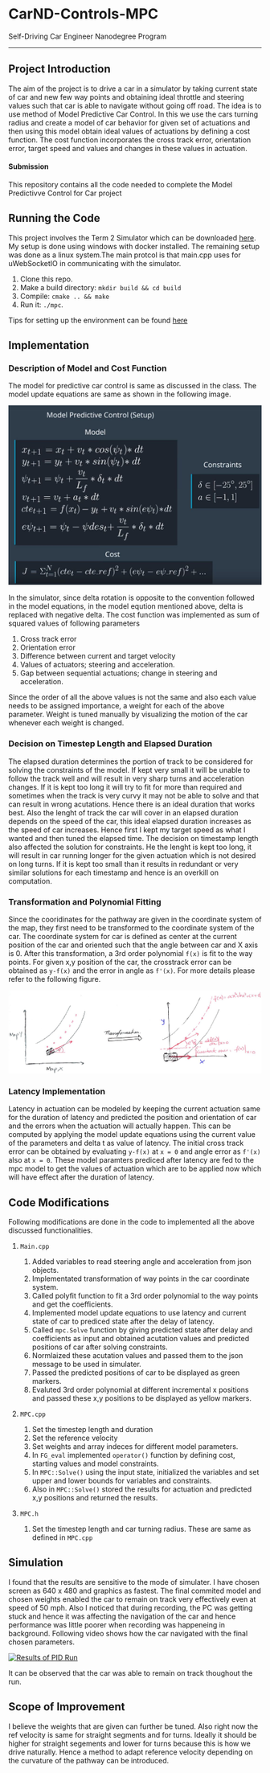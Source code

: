 # CarND-Controls-MPC
Self-Driving Car Engineer Nanodegree Program

---

## Project Introduction
The aim of the project is to drive a car in a simulator by taking current state of car and new few way points and obtaining ideal throttle and steering values such that car is able to navigate without going off road. The idea is 
to use method of Model Predictive Car Control. In this we use the cars turning radius and create a model of car behavior for given set of actuations and then using this model obtain ideal values of actuations by defining a cost function.
The cost function incorporates the cross track error, orientation error, target speed and values and changes in these values in actuation.


#### Submission
This repository contains all the code needed to complete the Model Predictivve Control for Car project

## Running the Code
This project involves the Term 2 Simulator which can be downloaded [here](https://github.com/udacity/self-driving-car-sim/releases). 
My setup is done using windows with docker installed. The remaining setup was done as a linux system.The main protcol is that main.cpp uses for uWebSocketIO in communicating with the simulator.
1. Clone this repo.
2. Make a build directory: `mkdir build && cd build`
3. Compile: `cmake .. && make`
4. Run it: `./mpc`.

Tips for setting up the environment can be found [here](https://classroom.udacity.com/nanodegrees/nd013/parts/40f38239-66b6-46ec-ae68-03afd8a601c8/modules/0949fca6-b379-42af-a919-ee50aa304e6a/lessons/f758c44c-5e40-4e01-93b5-1a82aa4e044f/concepts/23d376c7-0195-4276-bdf0-e02f1f3c665d)

## Implementation

### Description of Model and Cost Function
The model for predictive car control is same as discussed in the class. The model update equations are same as shown in the following image.

![picture alt](./Model.JPG "Model")

In the simulator, since delta rotation is opposite to the convention followed in the model equations, in the model eqution mentioned above, delta is replaced with negative delta. The cost function was implemented as sum of 
squared values of following parameters

1. Cross track error
2. Orientation error
3. Difference between current and target velocity
4. Values of actuators; steering and acceleration.
5. Gap between sequential actuations; change in steering and acceleration.

Since the order of all the above values is not the same and also each value needs to be assigned importance, a weight for each of the above parameter. Weight is tuned manually by visualizing the motion of the car whenever each weight
is changed.

### Decision on Timestep Length and Elapsed Duration
The elapsed duration determines the portion of track to be considered for solving the constraints of the model. If kept very small it will be unable to follow the track well and will result in very sharp turns and acceleration changes. 
If it is kept too long it will try to fit for more than required and sometimes when the track is very curvy it may not be able to solve and that can result in wrong acutations. Hence there is an ideal duration that works best.
Also the lenght of track the car will cover in an elapsed duration depends on the speed of the car, this ideal elapsed duration increases as the speed of car increases. Hence first I kept my target speed as what I wanted and then tuned
the elapsed time. The decision on timestamp length also affected the solution for constraints. He the lenght is kept too long, it will result in car running longer for the given actuation which is not desired on long turns. If it is kept too 
small than it results in redundant or very similar solutions for each timestamp and hence is an overkill on computation.   


### Transformation and Polynomial Fitting
Since the cooridinates for the pathway are given in the coordinate system of the map, they first need to be transformed to the coordinate system of the car. The coordinate system for car is defined as center at the current position of the 
car and oriented such that the angle between car and X axis is 0. After this transformation, a 3rd order polynomial `f(x)` is fit to the way points. For given x,y position of the car, the crosstrack error can be obtained as `y-f(x)` and the
error in angle as `f'(x)`. For more details please refer to the following figure.

![picture alt](./Transform.JPG "Transformation")

### Latency Implementation

Latency in actuation can be modeled by keeping the current actuation same for the duration of latency and predicted the position and orientation of car and the errors when the actuation will actually happen. This can be computed
by applying the model update equations using the current value of the parameters and delta t as value of latency. The initial cross track error can be obtained by evaluating `y-f(x)` at `x = 0` and angle error as `f'(x)` also at `x = 0`.
These model paramters prediced after latency are fed to the mpc model to get the values of actuation which are to be applied now which will have effect after the duration of latency.

## Code Modifications

Following modifications are done in the code to implemented all the above discussed functionalities.

1. `Main.cpp`
	1. Added variables to read steering angle and acceleration from json objects.
	2. Implementated transformation of way points in the car coordinate system.
	3. Called polyfit function to fit a 3rd order polynomial to the way points and get the coefficients.
	4. Implemented model update equations to use latency and current state of car to prediced state after the delay of latency.
	5. Called `mpc.Solve` function by giving predicted state after delay and coefficients as input and obtained acutation values and predicted positions of car after solving constraints.
	6. Normlaized these acutation values and passed them to the json message to be used in simulater.
	7. Passed the predicted positions of car to be displayed as green markers.
	8. Evaluted 3rd order polynomial at different incremental x positions and passed these x,y positions to be displayed as yellow markers.
	
2. `MPC.cpp`
	1. Set the timestep length and duration
	2. Set the reference velocity
	3. Set weights and array indeces for different model parameters.
	4. In `FG_eval` implemented `operator()` function by defining cost, starting values and model constraints.
	5. In `MPC::Solve()` using the input state, initialized the variables and set upper and lower bounds for variables and constraints.  
	6. Also in `MPC::Solve()` stored the results for actuation and predicted x,y positions and returned the results.

3. `MPC.h`
	1. Set the timestep length and car turning radius. These are same as defined in `MPC.cpp`
	
## Simulation
I found that the results are sensitive to the mode of simulater. I have chosen screen as 640 x 480 and graphics as fastest. The final commited model and chosen weights enabled the car to remain on track very effectively even at speed of 50 mph. 
Also I noticed that during recording, the PC was getting stuck and hence it was affecting the navigation of the car and hence performance was little poorer when recording was happeneing in background. 
Following video shows how the car navigated with the final chosen parameters. 

[![Results of PID Run](http://img.youtube.com/vi/SYyyJdl0uJo/0.jpg)](http://www.youtube.com/watch?v=SYyyJdl0uJo)

It can be observed that the car was able to remain on track thoughout the run.

## Scope of Improvement
I believe the weights that are given can further be tuned. Also right now the ref velocity is same for straight segments and for turns. Ideally it should be higher for straight segements and lower for turns because this is how we drive naturally.
Hence a method to adapt reference velocity depending on the curvature of the pathway can be introduced.